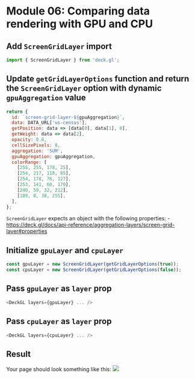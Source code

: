 # Module 06: Comparing data rendering with GPU and CPU

## Add `ScreenGridLayer` import

```javascript
import { ScreenGridLayer } from 'deck.gl';
```

## Update `getGridLayerOptions` function and return the `ScreenGridLayer` option with dynamic `gpuAggregation` value

```javascript
return {
  id: `screen-grid-layer-${gpuAggregation}`,
  data: DATA_URL['us-census'],
  getPosition: data => [data[0], data[1], 0],
  getWeight: data => data[2],
  opacity: 0.8,
  cellSizePixels: 8,
  aggregation: 'SUM',
  gpuAggregation: gpuAggregation,
  colorRange: [
    [255, 255, 178, 25],
    [254, 217, 118, 85],
    [254, 178, 76, 127],
    [253, 141, 60, 170],
    [240, 59, 32, 212],
    [189, 0, 38, 255],
  ],
};
```

`ScreenGridLayer` expects an object with the following properties: - https://deck.gl/docs/api-reference/aggregation-layers/screen-grid-layer#properties

## Initialize `gpuLayer` and `cpuLayer`

```javascript
const gpuLayer = new ScreenGridLayer(getGridLayerOptions(true));
const cpuLayer = new ScreenGridLayer(getGridLayerOptions(false));
```

## Pass `gpuLayer` as `layer` prop

```javascript
<DeckGL layers={gpuLayer} ... />
```

## Pass `cpuLayer` as `layer` prop

```javascript
<DeckGL layers={cpuLayer} ... />
```

## Result

Your page should look something like this:
![](../screenshots/module-06.gif)
